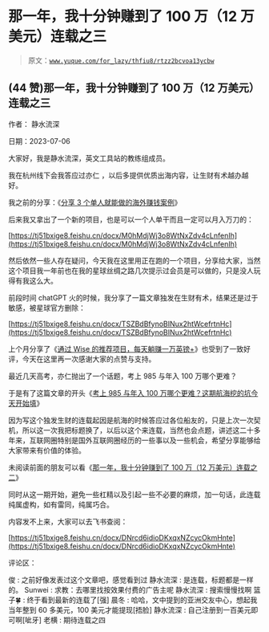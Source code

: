 # 那一年，我十分钟赚到了 100 万（12 万美元）连载之三

> 原文：[`www.yuque.com/for_lazy/thfiu8/rtzz2bcvoa13ycbw`](https://www.yuque.com/for_lazy/thfiu8/rtzz2bcvoa13ycbw)



## (44 赞)那一年，我十分钟赚到了 100 万（12 万美元）连载之三 

作者： 静水流深 

日期：2023-07-06 

大家好，我是静水流深，英文工具站的教练组成员。 

我在杭州线下会我答应过亦仁 ，以后多提供优质出海内容，让生财有术越办越好。 

我之前的分享：《[分享 3 个单人就能做的海外赚钱案例](https://articles.zsxq.com/id_v48v1teovt51.html)》  

后来我又拿出了一个新的项目，也是可以一个人单干而且一定可以月入万刀的： 

[https://tj51bxige8.feishu.cn/docx/M0hMdjWj3o8WtNxZdv4cLnfenIh](https://tj51bxige8.feishu.cn/docx/M0hMdjWj3o8WtNxZdv4cLnfenIh) 

然后依然一些人存在疑问，今天我在这里用正在跑的一个项目，分享给大家，当然这个项目我一年前也在我的星球丝绸之路几次提示过会员是可以做的，只是没人玩得有我这么大。 

前段时间 chatGPT 火的时候，我分享了一篇文章独发在生财有术，结果还是过于敏感，被星球官方删除： 

[https://tj51bxige8.feishu.cn/docx/TSZBdBfynoBINux2htWcefrtnHc](https://tj51bxige8.feishu.cn/docx/TSZBdBfynoBINux2htWcefrtnHc) 

上个月分享了《[通过 Wise 的推荐项目，每天躺赚一万英镑+](https://articles.zsxq.com/id_qnc6wdmglwlw.html)》也受到了一致好评，今天在这里再一次感谢大家的点赞与支持。 

最近几天高考，亦仁抛出了一个话题，考上 985 与年入 100 万哪个更难？ 

于是有了这篇文章的开头《[考上 985 与年入 100 万哪个更难？这期航海挖的坑今天开始填](https://articles.zsxq.com/id_65wzma8vdxok.html)》 

因为写这个独发生财的连载起因是航海的时候答应过各位船友的，只是上次一次契机，所以这一次我把标题换了，以后以这个来连载，当然也会点题，讲述这二十多年来，互联网圈特别是国外互联网圈经历的一些事以及一些机会，希望分享能够给大家带来有价值的体验。 

未阅读前面的朋友可以看《[那一年，我十分钟赚到了 100 万（12 万美元）连载之二](https://articles.zsxq.com/id_bo54f1j15pfl.html)》 

同时从这一期开始，避免一些杠精以及引起一些不必要的麻烦，加一句话，此连载纯属虚构，如有雷同，纯属巧合。 

内容发不上来，大家可以去飞书查阅： 

[https://tj51bxige8.feishu.cn/docx/DNrcd6idioDKxqxNZcycOkmHnte](https://tj51bxige8.feishu.cn/docx/DNrcd6idioDKxqxNZcycOkmHnte) 

评论区： 

俊 : 之前好像发表过这个文章吧，感觉看到过 静水流深 : 是连载，标题都是一样的。 Sunwei : 求教：去哪里找按效果付费的广告主呢 静水流深 : 搜索慢慢找啊 篮子🍀 : 终于看到最新的连载了[强] 晨冬 : 哈哈，文中提到的亚洲交友中心，想起我当年整到 60 多美元，100 美元才能提现[捂脸] 静水流深 : 自己注册到一百美元即可啊[呲牙] 老横 : 期待连载之四